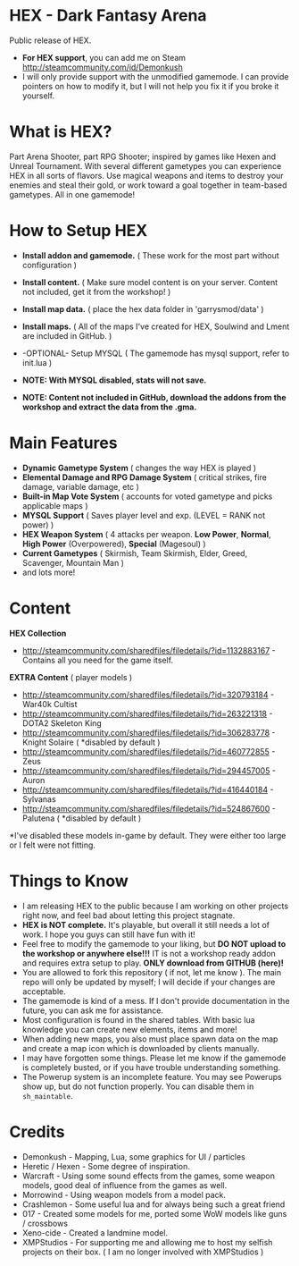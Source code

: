 # HEX - Dark Fantasy Arena
Public release of HEX.

* **For HEX support**, you can add me on Steam http://steamcommunity.com/id/Demonkush
* I will only provide support with the unmodified gamemode. I can provide pointers on how to modify it, but I will not help you fix it if you broke it yourself.


# What is HEX?
Part Arena Shooter, part RPG Shooter; inspired by games like Hexen and Unreal Tournament. With several different gametypes you can experience HEX in all sorts of flavors. Use magical weapons and items to destroy your enemies and steal their gold, or work toward a goal together in team-based gametypes. All in one gamemode!


# How to Setup HEX
* **Install addon and gamemode.** ( These work for the most part without configuration )
* **Install content.** ( Make sure model content is on your server. Content not included, get it from the workshop! )
* **Install map data.** ( place the hex data folder in 'garrysmod/data' )
* **Install maps.** ( All of the maps I've created for HEX, Soulwind and Lment are included in GitHub. )

* -OPTIONAL- Setup MYSQL ( The gamemode has mysql support, refer to init.lua )
* **NOTE: With MYSQL disabled, stats will not save.**
* **NOTE: Content not included in GitHub, download the addons from the workshop and extract the data from the .gma.**


# Main Features
* **Dynamic Gametype System** ( changes the way HEX is played )
* **Elemental Damage and RPG Damage System** ( critical strikes, fire damage, variable damage, etc )
* **Built-in Map Vote System** ( accounts for voted gametype and picks applicable maps )
* **MYSQL Support** ( Saves player level and exp. (LEVEL = RANK not power) )
* **HEX Weapon System** ( 4 attacks per weapon. **Low Power**, **Normal**, **High Power** (Overpowered), **Special** (Magesoul) )
* **Current Gametypes** ( Skirmish, Team Skirmish, Elder, Greed, Scavenger, Mountain Man )
* and lots more!

# Content
**HEX Collection**
* http://steamcommunity.com/sharedfiles/filedetails/?id=1132883167 - Contains all you need for the game itself.

**EXTRA Content** ( player models )
* http://steamcommunity.com/sharedfiles/filedetails/?id=320793184 - War40k Cultist
* http://steamcommunity.com/sharedfiles/filedetails/?id=263221318 - DOTA2 Skeleton King
* http://steamcommunity.com/sharedfiles/filedetails/?id=306283778 - Knight Solaire ( *disabled by default )
* http://steamcommunity.com/sharedfiles/filedetails/?id=460772855 - Zeus
* http://steamcommunity.com/sharedfiles/filedetails/?id=294457005 - Auron
* http://steamcommunity.com/sharedfiles/filedetails/?id=416440184 - Sylvanas
* http://steamcommunity.com/sharedfiles/filedetails/?id=524867600 - Palutena ( *disabled by default )

*I've disabled these models in-game by default. They were either too large or I felt were not fitting.


# Things to Know
* I am releasing HEX to the public because I am working on other projects right now, and feel bad about letting this project stagnate.
* **HEX is NOT complete.** It's playable, but overall it still needs a lot of work. I hope you guys can still have fun with it!
* Feel free to modify the gamemode to your liking, but **DO NOT upload to the workshop or anywhere else!!!** IT is not a workshop ready addon and requires extra setup to play. **ONLY download from GITHUB (here)!**
* You are allowed to fork this repository ( if not, let me know ). The main repo will only be updated by myself; I will decide if your changes are acceptable.
* The gamemode is kind of a mess. If I don't provide documentation in the future, you can ask me for assistance.
* Most configuration is found in the shared tables. With basic lua knowledge you can create new elements, items and more!
* When adding new maps, you also must place spawn data on the map and create a map icon which is downloaded by clients manually.
* I may have forgotten some things. Please let me know if the gamemode is completely busted, or if you have trouble understanding something.
* The Powerup system is an incomplete feature. You may see Powerups show up, but do not function properly. You can disable them in `sh_maintable`.

# Credits
* Demonkush - Mapping, Lua, some graphics for UI / particles
* Heretic / Hexen - Some degree of inspiration.
* Warcraft - Using some sound effects from the games, some weapon models, good deal of influence from the games as well.
* Morrowind - Using weapon models from a model pack.
* Crashlemon - Some useful lua and for always being such a great friend
* 017 - Created some models for me, ported some WoW models like guns / crossbows
* Xeno-cide - Created a landmine model.
* XMPStudios - For supporting me and allowing me to host my selfish projects on their box. ( I am no longer involved with XMPStudios )
